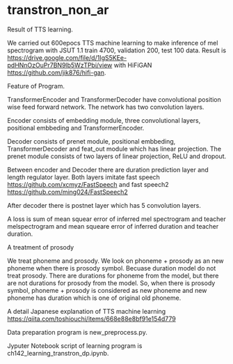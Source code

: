 # transtron_non_ar

Result of TTS learning.

We carried out 600epocs TTS machine learning to make inference of mel spectrogram with JSUT 1.1 train 4700, validation 200, test 100 data. Result is https://drive.google.com/file/d/1IgS5KEe-pdHNnOzOuPr7BN9lb5WzTPbi/view with HiFiGAN https://github.com/jik876/hifi-gan.

Feature of Program.

TransformerEncoder and TransformerDecoder have convolutional position wise feed forward network. The network has two convolution layers.

Encoder consists of embedding module, three convolutional layers, positional embbeding and TransformerEncoder.

Decoder consists of prenet module, positional embbeding, TransformerDecoder and feat_out module which has linear projection. The prenet module consists of two layers of linear projection, ReLU and dropout.

Between encoder and Decoder there are duration prediction layer and length regulator layer. Both layers imitate fast speech https://github.com/xcmyz/FastSpeech and fast speech2 https://github.com/ming024/FastSpeech2

After decoder there is postnet layer which has 5 convolution layers.

A loss is sum of mean squear error of inferred mel spectrogram and teacher melspectrogram and mean squeare error of inferred duration and teacher duration.

A treatment of prosody

We treat phoneme and prosody. We look on phoneme + prosody as an new phoneme  when there is prosody symbol. Becuase duration model do not treat prosody. There are durations for phoneme from the model, but there are not durations for prosody from the model. So, when there is prosody symbol, phoneme + prosody is considered as new phoneme and new phoneme has duration which is one of original old phoneme.

A detail Japanese explanation of TTS machine learning  https://qiita.com/toshiouchi/items/668e88e8bf91e154d779

Data preparation program is new_preprocess.py.

Jyputer Notebook script of learning program is ch142_learning_transtron_dp.ipynb.

